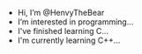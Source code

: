 - Hi, I’m @HenvyTheBear
- I’m interested in programming...
- I've finished learning C...
- I'm currently learning C++...

